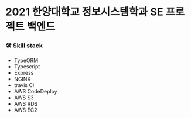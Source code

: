 # 2021 한양대학교 정보시스템학과 SE 프로젝트 백엔드 


### 🛠 Skill stack 
- TypeORM
- Typescript
- Express
- NGINX
- travis CI
- AWS CodeDeploy
- AWS S3
- AWS RDS
- AWS EC2

